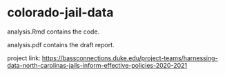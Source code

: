 # colorado-jail-data

analysis.Rmd contains the code.

analysis.pdf contains the draft report.

project link: https://bassconnections.duke.edu/project-teams/harnessing-data-north-carolinas-jails-inform-effective-policies-2020-2021
